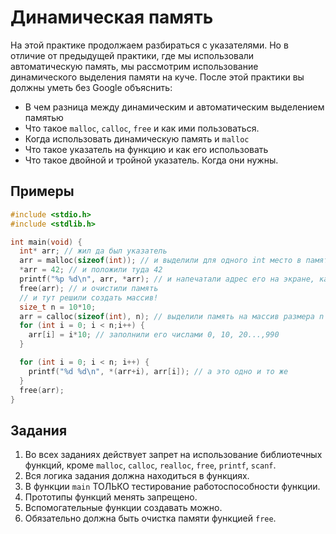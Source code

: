 # Динамическая память

На этой практике продолжаем разбираться с указателями. Но в отличие от предыдущей практики, где мы использовали автоматическую память, мы рассмотрим использование динамического выделения памяти на куче. После этой практики вы должны уметь без Google объяснить:

- В чем разница между динамическим и автоматическим выделением памятью
- Что такое `malloc`, `calloc`, `free` и как ими пользоваться.
- Когда использовать динамическую память и `malloc`
- Что такое указатель на функцию и как его использовать
- Что такое двойной и тройной указатель. Когда они нужны.

## Примеры

```c
#include <stdio.h>
#include <stdlib.h>

int main(void) {
  int* arr; // жил да был указатель
  arr = malloc(sizeof(int)); // и выделили для одного int место в памяти
  *arr = 42; // и положили туда 42
  printf("%p %d\n", arr, *arr); // и напечатали адрес его на экране, как и само содержимое памяти
  free(arr); // и очистили память
  // и тут решили создать массив!
  size_t n = 10*10;
  arr = calloc(sizeof(int), n); // выделили память на массив размера n элементов, каждый по sizeof(int) байт.
  for (int i = 0; i < n;i++) {
    arr[i] = i*10; // заполнили его числами 0, 10, 20...,990
  }

  for (int i = 0; i < n; i++) {
    printf("%d %d\n", *(arr+i), arr[i]); // а это одно и то же
  }
  free(arr);
}
```

## Задания

1. Во всех заданиях действует запрет на использование библиотечных функций, кроме `malloc`, `calloc`, `realloc`, `free`, `printf`, `scanf`.
2. Вся логика задания должна находиться в функциях.
3. В функции `main` ТОЛЬКО тестирование работоспособности функции.
4. Прототипы функций менять запрещено.
5. Вспомогательные функции создавать можно.
6. Обязательно должна быть очистка памяти функцией `free`.
